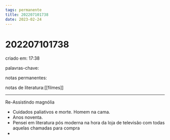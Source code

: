 ```yaml
---
tags: permanente
title: 202207101738
date: 2023-02-24
---
```

# 202207101738
criado em: 17:38

palavras-chave:

notas permanentes:

notas de literatura:[[filmes]]

---

Re-Assistindo magnólia 

- Cuidados paliativos e morte. Homem na cama.
- Anos noventa.
- Pensei em literatura pós moderna na hora da loja de televisão com todas aquelas chamadas para compra 
- 